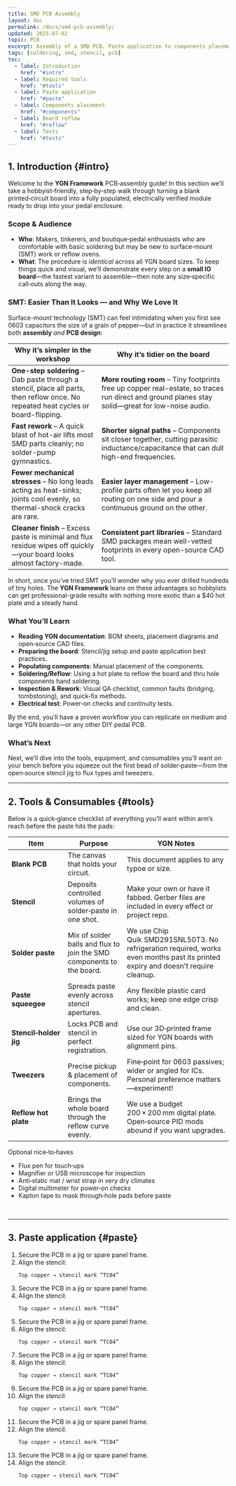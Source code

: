```yaml
---
title: SMD PCB Assembly
layout: doc
permalink: /docs/smd-pcb-assembly/
updated: 2025-07-02
topic: PCB
excerpt: Assembly of a SMD PCB. Paste application to components placement and reflow.
tags: [soldering, smd, stencil, pcb]
toc:
  - label: Introduction
    href: "#intro"
  - label: Required tools
    href: "#tools"
  - label: Paste application
    href: "#paste"
  - label: Components placement
    href: "#components"
  - label: Board reflow
    href: "#reflow"
  - label: Tests
    href: "#tests"
---
```

## 1. Introduction {#intro}

Welcome to the **YGN Framework** PCB‑assembly guide! In this section we’ll take a hobbyist‑friendly, step‑by‑step walk through turning a blank printed‑circuit board into a fully populated, electrically verified module ready to drop into your pedal enclosure.

### Scope & Audience
- **Who**: Makers, tinkerers, and boutique‑pedal enthusiasts who are comfortable with basic soldering but may be new to surface‑mount (SMT) work or reflow ovens.
- **What**: The procedure is *identical* across all YGN board sizes. To keep things quick and visual, we’ll demonstrate every step on a **small IO board**—the fastest variant to assemble—then note any size‑specific call‑outs along the way.

### SMT: Easier Than It Looks — and Why We Love It

Surface-mount technology (SMT) can feel intimidating when you first see 0603 capacitors the size of a grain of pepper—but in practice it streamlines both **assembly** *and* **PCB design**:

| Why it’s simpler in the workshop | Why it’s tidier on the board |
| --- | --- |
| **One-step soldering** – Dab paste through a stencil, place all parts, then reflow once. No repeated heat cycles or board-flipping. | **More routing room** – Tiny footprints free up copper real-estate, so traces run direct and ground planes stay solid—great for low-noise audio. |
| **Fast rework** – A quick blast of hot-air lifts most SMD parts cleanly; no solder-pump gymnastics. | **Shorter signal paths** – Components sit closer together, cutting parasitic inductance/capacitance that can dull high-end frequencies. |
| **Fewer mechanical stresses** – No long leads acting as heat-sinks; joints cool evenly, so thermal-shock cracks are rare. | **Easier layer management** – Low-profile parts often let you keep all routing on one side and pour a continuous ground on the other. |
| **Cleaner finish** – Excess paste is minimal and flux residue wipes off quickly—your board looks almost factory-made. | **Consistent part libraries** – Standard SMD packages mean well-vetted footprints in every open-source CAD tool. |

In short, once you’ve tried SMT you’ll wonder why you ever drilled hundreds of tiny holes. The **YGN Framework** leans on these advantages so hobbyists can get professional-grade results with nothing more exotic than a $40 hot plate and a steady hand.

### What You’ll Learn
- **Reading YGN documentation**: BOM sheets, placement diagrams and open‑source CAD files.
- **Preparing the board**: Stencil/jig setup and paste application best practices.
- **Populating components**: Manual placement of the components.
- **Soldering/Reflow**: Using a hot plate to reflow the board and thru hole components hand soldering.
- **Inspection & Rework**: Visual QA checklist, common faults (bridging, tombstoning), and quick‑fix methods.
- **Electrical test**: Power‑on checks and continuity tests.

By the end, you’ll have a proven workflow you can replicate on medium and large YGN boards—or any other DIY pedal PCB.

### What’s Next

Next, we’ll dive into the tools, equipment, and consumables you’ll want on your bench before you squeeze out the first bead of solder‑paste—from the open‑source stencil jig to flux types and tweezers.

---

## 2. Tools & Consumables {#tools}

Below is a quick‑glance checklist of everything you’ll want within arm’s reach before the paste hits the pads:

| Item | Purpose | YGN Notes |
| --- | --- | --- |
| **Blank PCB** | The canvas that holds your circuit. | This document applies to any typoe or size. |
| **Stencil** | Deposits controlled volumes of solder‑paste in one shot. | Make your own or have it fabbed. Gerber files are included in every effect or project repo. |
| **Solder paste** | Mix of solder balls and flux to join the SMD components to the board.| We use Chip Quik SMD291SNL50T3. No refrigeration required, works even months past its printed expiry and doesn't require cleanup. |
| **Paste squeegee** | Spreads paste evenly across stencil apertures. | Any flexible plastic card works; keep one edge crisp and clean. |
| **Stencil‑holder jig** | Locks PCB and stencil in perfect registration. | Use our 3D‑printed frame sized for YGN boards with alignment pins. |
| **Tweezers** | Precise pickup & placement of components. | Fine‑point for 0603 passives; wider or angled for ICs. Personal preference matters—experiment! |
| **Reflow hot plate** | Brings the whole board through the reflow curve evenly. | We use a budget 200 × 200 mm digital plate. Open‑source PID mods abound if you want upgrades. |

Optional nice‑to‑haves

- Flux pen for touch‑ups
- Magnifier or USB microscope for inspection
- Anti‑static mat / wrist strap in very dry climates
- Digital multimeter for power‑on checks
- Kapton tape to mask through‑hole pads before paste

<div class="img-grid cols-2" markdown="0">
  <img src="/assets/images/docs/board-assembly-smd/tools-stencil-holder.webp" alt="" class="doc-img quart">
  <img src="/assets/images/docs/board-assembly-smd/tools-stencil-holder.webp" alt="" class="doc-img quart">
  <img src="/assets/images/docs/board-assembly-smd/tools-stencil-holder.webp" alt="" class="doc-img quart">
</div>


---

## 3. Paste application {#paste}

1. Secure the PCB in a jig or spare panel frame.  
2. Align the stencil:  
   ```text
   Top copper → stencil mark “TC04”

1. Secure the PCB in a jig or spare panel frame.  
2. Align the stencil:  
   ```text
   Top copper → stencil mark “TC04”

1. Secure the PCB in a jig or spare panel frame.  
2. Align the stencil:  
   ```text
   Top copper → stencil mark “TC04”

1. Secure the PCB in a jig or spare panel frame.  
2. Align the stencil:  
   ```text
   Top copper → stencil mark “TC04”

1. Secure the PCB in a jig or spare panel frame.  
2. Align the stencil:  
   ```text
   Top copper → stencil mark “TC04”

1. Secure the PCB in a jig or spare panel frame.  
2. Align the stencil:  
   ```text
   Top copper → stencil mark “TC04”

1. Secure the PCB in a jig or spare panel frame.  
2. Align the stencil:  
   ```text
   Top copper → stencil mark “TC04”